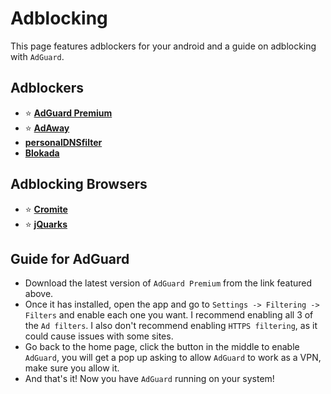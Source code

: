 # Adblocking

This page features adblockers for your android and a guide on adblocking with `AdGuard`.

## Adblockers

* ⭐ [**AdGuard Premium**](https://modyolo.com/download/adguard-28793/4)
* ⭐ [**AdAway**](https://adaway.org/)
* [**personalDNSfilter**](https://www.zenz-solutions.de/personaldnsfilter-wp/)
* [**Blokada**](https://blokada.org/)

## Adblocking Browsers

* ⭐ [**Cromite**](https://github.com/uazo/cromite)
* ⭐ [**jQuarks**](https://f-droid.org/packages/com.oF2pks.jquarks/)


## Guide for AdGuard

* Download the latest version of `AdGuard Premium` from the link featured above.
* Once it has installed, open the app and go to `Settings -> Filtering -> Filters` and enable each one you want. I recommend enabling all 3 of the `Ad filters`. I also don't recommend enabling `HTTPS filtering`, as it could cause issues with some sites.
* Go back to the home page, click the button in the middle to enable `AdGuard`, you will get a pop up asking to allow `AdGuard` to work as a VPN, make sure you allow it.
* And that's it! Now you have `AdGuard` running on your system!

